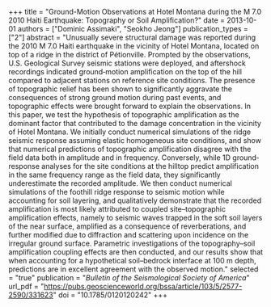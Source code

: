 +++
title = "Ground-Motion Observations at Hotel Montana during the M 7.0 2010 Haiti Earthquake: Topography or Soil Amplification?"
date = 2013-10-01
authors = ["Dominic Assimaki", "Seokho Jeong"]
publication_types = ["2"]
abstract = "Unusually severe structural damage was reported during the 2010 M 7.0 Haiti earthquake in the vicinity of Hotel Montana, located on top of a ridge in the district of Pétionville. Prompted by the observations, U.S. Geological Survey seismic stations were deployed, and aftershock recordings indicated ground‐motion amplification on the top of the hill compared to adjacent stations on reference site conditions. The presence of topographic relief has been shown to significantly aggravate the consequences of strong ground motion during past events, and topographic effects were brought forward to explain the observations. In this paper, we test the hypothesis of topographic amplification as the dominant factor that contributed to the damage concentration in the vicinity of Hotel Montana. We initially conduct numerical simulations of the ridge seismic response assuming elastic homogeneous site conditions, and show that numerical predictions of topographic amplification disagree with the field data both in amplitude and in frequency. Conversely, while 1D ground‐response analyses for the site conditions at the hilltop predict amplification in the same frequency range as the field data, they significantly underestimate the recorded amplitude. We then conduct numerical simulations of the foothill ridge response to seismic motion while accounting for soil layering, and qualitatively demonstrate that the recorded amplification is most likely attributed to coupled site–topographic amplification effects, namely to seismic waves trapped in the soft soil layers of the near surface, amplified as a consequence of reverberations, and further modified due to diffraction and scattering upon incidence on the irregular ground surface. Parametric investigations of the topography–soil amplification coupling effects are then conducted, and our results show that when accounting for a hypothetical soil–bedrock interface at 100 m depth, predictions are in excellent agreement with the observed motion."
selected = "true"
publication = "*Bulletin of the Seismological Society of America*"
url_pdf = "https://pubs.geoscienceworld.org/bssa/article/103/5/2577-2590/331623"
doi = "10.1785/0120120242"
+++

